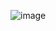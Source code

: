 ![image](https://user-images.githubusercontent.com/64456805/152065706-66a56b34-505d-42af-9cee-80524c42b988.png)
